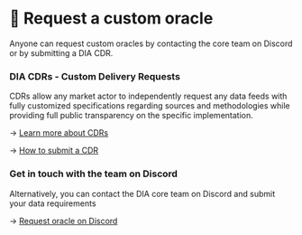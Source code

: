 # 🤝 Request a custom oracle

Anyone can request custom oracles by contacting the core team on Discord or by submitting a DIA CDR.

### DIA CDRs - Custom Delivery Requests

CDRs allow any market actor to independently request any data feeds with fully customized specifications regarding sources and methodologies while providing full public transparency on the specific implementation.

→  [Learn more about CDRs](https://medium.com/dia-insights/introducing-dia-cdrs-custom-delivery-requests-ef31b8f77b6a)

→  [How to submit a CDR](https://medium.com/dia-insights/how-to-submit-a-dia-custom-delivery-request-cdr-in-5-minutes-6f88b0a4ca56)

### Get in touch with the team on Discord

Alternatively, you can contact the DIA core team on Discord and submit your data requirements

→  [Request oracle on Discord](https://discord.gg/pZNyu6rA9M)
